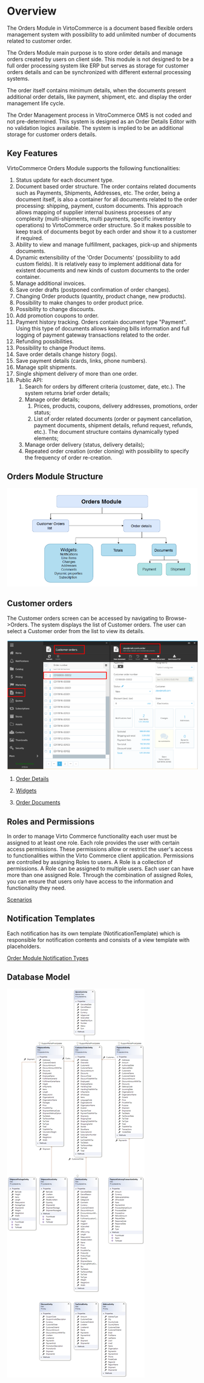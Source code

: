 # Overview

The Orders Module in VirtoCommerce is a document based flexible orders management system with possibility to add unlimited number of documents related to customer order.

The Orders Module main purpose is to store order details and manage orders created by users on client side. This module is not designed to be a full order processing system like ERP but serves as storage for customer orders details and can be synchronized with different external processing systems.

The order itself contains minimum details, when the documents present additional order details, like payment, shipment, etc.  and display the order management life cycle.

The Order Management process in VitroCommerce OMS is not coded and not pre-determined. This system is designed as an Order Details Editor with no validation logics available. The system is implied to be an additional storage for customer orders details.

## Key Features

VirtoCommerce Orders Module supports the following functionalities:

1. Status update for each document type.
2. Document based order structure. The order contains related documents such as Payments, Shipments, Addresses, etc. The order, being a document itself, is also a container for all documents related to the order processing: shipping, payment, custom documents. This approach allows mapping of supplier internal business processes of any complexity (multi-shipments, multi payments, specific inventory operations) to VirtoCommerce order structure. So it makes possible to keep track of documents begot by each order and show it to a customer if required.
3. Ability to view and manage fulfillment, packages, pick-up and shipments documents.
4. Dynamic extensibility of the 'Order Documents' (possibility to add custom fields). It is relatively easy to implement additional data for existent documents and new kinds of custom documents to the order container.
5. Manage additional invoices.
6. Save order drafts (postponed confirmation of order changes).
7. Changing Order products (quantity, product change, new products).
8. Possibility to make changes to order product price.
9. Possibility to change discounts.
10. Add promotion coupons to order.
11. Payment history tracking. Orders contain document type "Payment". Using this type of documents allows keeping bills information and full logging of payment gateway transactions related to the order.
12. Refunding possibilities.
13. Possibility to change Product items.
14. Save order details change history (logs).
15. Save payment details (cards, links, phone numbers).
16. Manage split shipments.
17. Single shipment delivery of more than one order.
18. Public API:
    1. Search for orders by different criteria (customer, date, etc.). The system returns brief order details;
    1. Manage order details;
         1. Prices, products, coupons, delivery addresses, promotions, order status;
         2. List of order related documents (order or payment cancellation, payment documents, shipment details, refund request, refunds, etc.). The document structure contains dynamically typed elements;
    1. Manage order delivery (status, delivery details);
    1. Repeated order creation (order cloning) with possibility to specify the frequency of order re-creation.

## Orders Module Structure

 ![Fig. Order Structure](media/diagram-order-module-structure.png)

## Customer orders

 The Customer orders screen can be accessed by navigating to Browse->Orders. The system displays the list of Customer orders. The user can select a Customer order from the list to view its details.

 ![Fig.Customer Orders](media/screen-customer-orders.png)

1. [Order Details](order-details.md)

1. [Widgets](order-widgets.md)
1. [Order Documents](order-documents.md)

## Roles and Permissions

In order to manage Virto Commerce functionality each user must be assigned to at least one role. Each role provides the user with certain access permissions. These permissions allow or restrict the user's access to functionalities within the Virto Commerce client application.
Permissions are controlled by assigning Roles to users. A Role is a collection of permissions. A Role can be assigned to multiple users. Each user can have more than one assigned Role.
Through the combination of assigned Roles, you can ensure that users only have access to the information and functionality they need.

[Scenarios](roles-and-permissions-scenarios.md)

## Notification Templates

Each notification has its own template (NotificationTemplate) which is responsible for notification contents and consists of a view template with placeholders.

[Order Module Notification Types](order-module-notification-types.md)

## Database Model

![Fig.db-model](media/diagram-db-model.png)